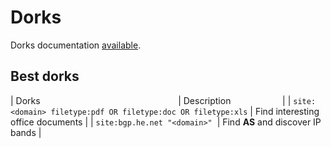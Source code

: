 # Dorks

Dorks documentation [available](https://guillaume.engineer/Sec/Osint/dorks).

## Best dorks

| Dorks                                                        | Description                       |
| `site:<domain> filetype:pdf OR filetype:doc OR filetype:xls` | Find interesting office documents |
| `site:bgp.he.net "<domain>"`                                 | Find **AS** and discover IP bands |
